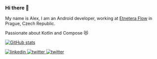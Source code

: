 ### Hi there 👋

My name is Alex, I am an Android developer, working at [Etnetera Flow](https://flow.etnetera.cz/en) in Prague, Czech Republic.

Passionate about Kotlin and Compose 😻

[![GitHub stats](https://github-readme-stats.vercel.app/api?username=oleksandrbalan&hide=contribs&custom_title=Alex%27s%20GitHub%20Stats)](https://github.com/anuraghazra/github-readme-stats)

<a href="https://www.linkedin.com/in/oleksandr-balan-a19198102/" target="_blank">
  <img src="https://img.shields.io/badge/linkedin-%230077B5.svg?style=for-the-badge&logo=linkedin&logoColor=white" alt="linkedin">
</a>
<a href="https://twitter.com/AlexWewox" target="_blank">
  <img src="https://img.shields.io/badge/Twitter-%231DA1F2.svg?style=for-the-badge&logo=Twitter&logoColor=white" alt="twitter">
</a>
<a href="https://kotlinlang.slack.com/team/U05PV260MU4" target="_blank">
  <img src="https://img.shields.io/badge/Slack-4A154B?style=for-the-badge&logo=slack&logoColor=white" alt="twitter">
</a>
